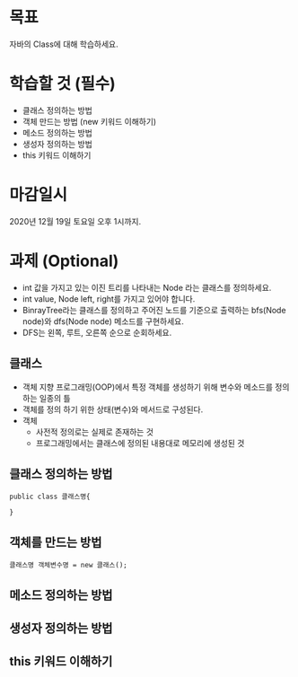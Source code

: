 # 목표

자바의 Class에 대해 학습하세요.

# 학습할 것 (필수)

- 클래스 정의하는 방법
- 객체 만드는 방법 (new 키워드 이해하기)
- 메소드 정의하는 방법
- 생성자 정의하는 방법
- this 키워드 이해하기

# 마감일시

2020년 12월 19일 토요일 오후 1시까지.

# 과제 (Optional)

- int 값을 가지고 있는 이진 트리를 나타내는 Node 라는 클래스를 정의하세요.
- int value, Node left, right를 가지고 있어야 합니다.
- BinrayTree라는 클래스를 정의하고 주어진 노드를 기준으로 출력하는 bfs(Node node)와 dfs(Node node) 메소드를 구현하세요.
- DFS는 왼쪽, 루트, 오른쪽 순으로 순회하세요.



## 클래스

* 객체 지향 프로그래밍(OOP)에서 특정 객체를 생성하기 위해 변수와 메소드를 정의하는 일종의 틀
* 객체를 정의 하기 위한 상태(변수)와 메서드로 구성된다.
* 객체
  * 사전적 정의로는 실제로 존재하는 것
  * 프로그래밍에서는 클래스에 정의된 내용대로 메모리에 생성된 것





## 클래스 정의하는 방법

```
public class 클래스명{

}
```



## 객체를 만드는 방법

```
클래스명 객체변수명 = new 클래스();
```



## 메소드 정의하는 방법



## 생성자 정의하는 방법



## this 키워드 이해하기